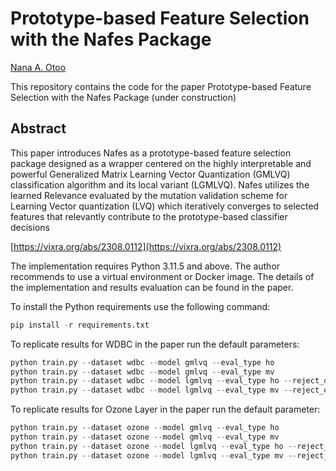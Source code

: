 # Prototype-based Feature Selection with the Nafes Package
[Nana A. Otoo](https://github.com/naotoo1)

This repository contains the code for the paper Prototype-based Feature Selection with the Nafes Package (under construction)


## Abstract
This paper introduces Nafes as a prototype-based feature selection package designed as a wrapper
centered on the highly interpretable and powerful Generalized Matrix Learning Vector Quantization
(GMLVQ) classification algorithm and its local variant (LGMLVQ). Nafes utilizes the learned
Relevance evaluated by the mutation validation scheme for Learning Vector quantization (LVQ)
which iteratively converges to selected features that relevantly contribute to the prototype-based
classifier decisions

[https://vixra.org/abs/2308.0112](https://vixra.org/abs/2308.0112)


The implementation requires Python 3.11.5 and above. The author recommends to use a virtual environment or Docker image.
The details of the implementation and results evaluation can be found in the paper.

To install the Python requirements use the following command:

```python
pip install -r requirements.txt 
```

To replicate results for WDBC in the paper run the default parameters:

```python
python train.py --dataset wdbc --model gmlvq --eval_type ho
python train.py --dataset wdbc --model gmlvq --eval_type mv
python train.py --dataset wdbc --model lgmlvq --eval_type ho --reject_option
python train.py --dataset wdbc --model lgmlvq --eval_type mv --reject_option

```

To replicate results for Ozone Layer in the paper run the default parameter:
```python
python train.py --dataset ozone --model gmlvq --eval_type ho
python train.py --dataset ozone --model gmlvq --eval_type mv
python train.py --dataset ozone --model lgmlvq --eval_type ho --reject_option
python train.py --dataset ozone --model lgmlvq --eval_type mv --reject_option

```
 

